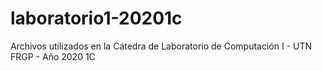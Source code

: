 # laboratorio1-20201c
Archivos utilizados en la Cátedra de Laboratorio de Computación I - UTN FRGP - Año 2020 1C

